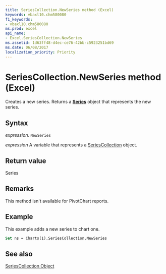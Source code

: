 ```yaml
---
title: SeriesCollection.NewSeries method (Excel)
keywords: vbaxl10.chm580080
f1_keywords:
- vbaxl10.chm580080
ms.prod: excel
api_name:
- Excel.SeriesCollection.NewSeries
ms.assetid: 1d63ff48-d4ec-ce76-42bb-c5923251bd69
ms.date: 06/08/2017
localization_priority: Priority
---
```



# SeriesCollection.NewSeries method (Excel)

Creates a new series. Returns a  **[Series](Excel.Series(object).md)** object that represents the new series.


## Syntax

_expression_. `NewSeries`

_expression_ A variable that represents a [SeriesCollection](./Excel.SeriesCollection.md) object.


## Return value

Series


## Remarks

This method isn't available for PivotChart reports.


## Example

This example adds a new series to chart one.


```vb
Set ns = Charts(1).SeriesCollection.NewSeries
```


## See also


[SeriesCollection Object](./Excel.SeriesCollection.md)

